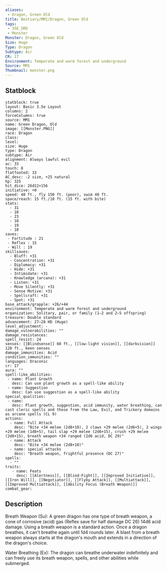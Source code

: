 ```yaml
---
aliases:
 - Dragon, Green Old
title: Bestiary/MM1/Dragon, Green Old
tags:
 - 35E_SRD
 - Monster
Monster: Dragon, Green Old
Size: Huge
Type: Dragon
Subtype: Air
CR: 17
Environment: Temperate and warm forest and underground
Source: MM1
Thumbnail: monster.png
---
```


## Statblock

```statblock
statblock: true
layout: Basic 3.5e Layout
columns: 2
forceColumns: true
source: MM1 
name: Green Dragon, Old
image: [[Monster.PNG]]
race: Dragon
class: 
level: 
size: Huge
type: Dragon
subtype: Air
alignment: Always lawful evil
ac: 33
touch: 8
flatfooted: 33
AC_desc: -2 size, +25 natural
hp: 325
hit_dice: 26d12+156
initiative: +0
speed: 40 ft., fly 150 ft. (poor), swim 40 ft.
space/reach: 15 ft./10 ft. (15 ft. with bite)
stats:
  - 31
  - 10
  - 23
  - 18
  - 19
  - 18
saves:
 - Fortitude : 21
 - Reflex : 15
 - Will : 19
skillsaves:
  - Bluff: +31
  - Concentration: +31
  - Diplomacy: +31
  - Hide: +31
  - Intimidate: +31
  - Knowledge (arcana): +31
  - Listen: +31
  - Move Silently: +31
  - Sense Motive: +31
  - Spellcraft: +31
  - Spot: +31
base_attack/grapple: +26/+44
environment: Temperate and warm forest and underground
organization: Solitary, pair, or family (1–2 and 2–5 offspring)
treasure: Double standard
advancement: 27–28 HD (Huge)
level_adjustment: -
damage_vulnerabilities: ""
damage_resistances: 
spell_resist: 24
senses: [[Blindsense]] 60 ft., [[low-light vision]], [[darkvision]] 120 ft., keen senses
damage_immunities: Acid
condition_immunities: ""
languages: Draconic
cr: 17
aura: ""
spell-like_abilities:
 - name: Plant Growth
   desc: Can use plant growth as a spell-like ability
 - name: Suggestion
   desc: Can use suggestion as a spell-like ability
special_qualities:
 - name: 
   desc: Plant growth, suggestion, acid immunity, water breathing, can cast cleric spells and those from the Law, Evil, and Trickery domains as arcane spells (CL 9)
actions:
  - name: Full Attack
    desc: "Bite +34 melee (2d8+10), 2 claws +29 melee (2d6+5), 2 wings +29 melee (1d8+5), tail slap +29 melee (2d6+15), crush +29 melee (2d8+15), breath weapon +34 ranged (2d6 acid, DC 29)"
  - name: Attack
    desc: "Bite +34 melee (2d8+10)"
  - name: special attacks
    desc: "Breath weapon, frightful presence (DC 27)"
spells:
  - ""
traits:
   - name: Feats
     desc: [[Alertness]], [[Blind-Fight]], [[Improved Initiative]], [[Iron Will]], [[Negotiator]], [[Flyby Attack]], [[Multiattack]], [[Improved Multiattack]], [[Ability Focus (Breath Weapon)]]
combat_gear:  
```

## Description






Breath Weapon (Su): A green dragon has one type of breath weapon, a cone of corrosive (acid) gas (Reflex save for half damage DC 26) 14d6 acid damage. Using a breath weapon is a standard action. Once a dragon breathes, it can't breathe again until 1d4 rounds later. A blast from a breath weapon always starts at the dragon's mouth and extends in a direction of the dragon's choice.

Water Breathing (Ex): The dragon can breathe underwater indefinitely and can freely use its breath weapon, spells, and other abilities while submerged.